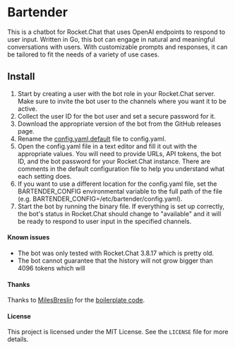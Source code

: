 # Bartender

This is a chatbot for Rocket.Chat that uses OpenAI endpoints to respond to user input. Written in Go, this bot can engage in natural and meaningful conversations with users. With customizable prompts and responses, it can be tailored to fit the needs of a variety of use cases.

## Install

1. Start by creating a user with the bot role in your Rocket.Chat server. Make sure to invite the bot user to the channels where you want it to be active.
2. Collect the user ID for the bot user and set a secure password for it.
3. Download the appropriate version of the bot from the GitHub releases page.
4. Rename the [config.yaml.default](config.yaml.default) file to config.yaml.
5. Open the config.yaml file in a text editor and fill it out with the appropriate values. You will need to provide URLs, API tokens, the bot ID, and the bot password for your Rocket.Chat instance. There are comments in the default configuration file to help you understand what each setting does.
6. If you want to use a different location for the config.yaml file, set the BARTENDER_CONFIG environmental variable to the full path of the file (e.g. BARTENDER_CONFIG=/etc/bartender/config.yaml).
7. Start the bot by running the binary file. If everything is set up correctly, the bot's status in Rocket.Chat should change to "available" and it will be ready to respond to user input in the specified channels.


#### Known issues
 - The bot was only tested with Rocket.Chat 3.8.17 which is pretty old.
 - The bot cannot guarantee that the history will not grow bigger than 4096 tokens which will 

#### Thanks

Thanks to [MilesBreslin](https://github.com/MilesBreslin) for the [boilerplate code](https://github.com/MilesBreslin/rocket-bot-go).

#### License

This project is licensed under the MIT License. See the `LICENSE` file for more details.
